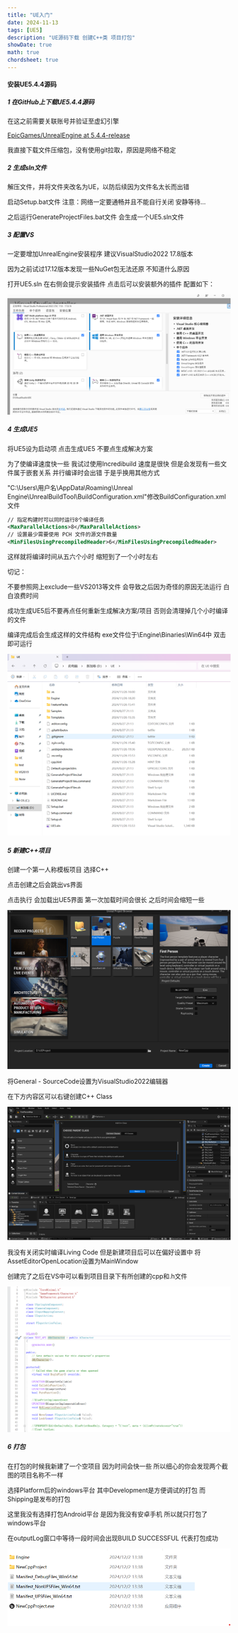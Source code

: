 ```yaml
---
title: "UE入门"
date: 2024-11-13
tags: [UE5]
description: "UE源码下载 创建C++类 项目打包"
showDate: true
math: true
chordsheet: true
---
```


#### 安装UE5.4.4源码

##### 1 在GitHub上下载UE5.4.4源码

在这之前需要关联账号并验证至虚幻引擎

[EpicGames/UnrealEngine at 5.4.4-release](https://github.com/EpicGames/UnrealEngine/tree/5.4.4-release)

我直接下载文件压缩包，没有使用git拉取，原因是网络不稳定



##### 2 生成sln文件 

解压文件，并将文件夹改名为UE，以防后续因为文件名太长而出错

启动Setup.bat文件  注意：网络一定要通畅并且不能自行关闭 安静等待...

之后运行GenerateProjectFiles.bat文件 会生成一个UE5.sln文件



##### 3 配置VS

一定要增加UnrealEngine安装程序 建议VisualStudio2022 17.8版本

因为之前试过17.12版本发现一些NuGet包无法还原 不知道什么原因

打开UE5.sln 在右侧会提示安装插件 点击后可以安装额外的插件 配置如下：

![VSConfig](/images/UE入门/VSConfig.png)



##### 4 生成UE5

将UE5设为启动项 点击生成UE5 不要点生成解决方案

为了使编译速度快一些 我试过使用Incredibuild 速度是很快 但是会发现有一些文件属于嵌套关系 并行编译时会出错 于是乎换用其他方式

"C:\Users\用户名\AppData\Roaming\Unreal Engine\UnrealBuildTool\BuildConfiguration.xml"修改BuildConfiguration.xml文件

```xml
// 指定构建时可以同时运行8个编译任务
<MaxParallelActions>8</MaxParallelActions>
// 设置最少需要使用 PCH 文件的源文件数量
<MinFilesUsingPrecompiledHeader>6</MinFilesUsingPrecompiledHeader>
```

这样就将编译时间从五六个小时 缩短到了一个小时左右

切记：

不要参照网上exclude一些VS2013等文件 会导致之后因为奇怪的原因无法运行 白白浪费时间

成功生成UE5后不要再点任何重新生成解决方案/项目 否则会清理掉几个小时编译的文件

编译完成后会生成这样的文件结构 exe文件位于\Engine\Binaries\Win64中 双击即可运行

![UEFileStructure](/images/UE入门/UEFileStructure.png)



##### 5 新建C++项目

创建一个第一人称模板项目 选择C++

点击创建之后会跳出vs界面

点击执行 会加载出UE5界面 第一次加载时间会很长 之后时间会缩短一些

![creatProject](/images/UE入门/creatProject.png)

将General - SourceCode设置为VisualStudio2022编辑器

在下方内容区可以右键创建C++ Class

![createCppClass](/images/UE入门/createCppClass.png)

我没有关闭实时编译Living Code 但是新建项目后可以在偏好设置中 将AssetEditorOpenLocation设置为MainWindow

创建完了之后在VS中可以看到项目目录下有所创建的cpp和.h文件

![CppFiles](/images/UE入门/CppFiles.png)

##### 6 打包

在打包的时候我新建了一个空项目 因为时间会快一些 所以细心的你会发现两个截图的项目名称不一样

选择Platform后的windows平台 其中Development是方便调试的打包 而Shipping是发布的打包

这里我没有选择打包Android平台 是因为我没有安卓手机 所以就只打包了windows平台

在outputLog窗口中等待一段时间会出现BUILD SUCCESSFUL 代表打包成功

![package](/images/UE入门/package.png)
